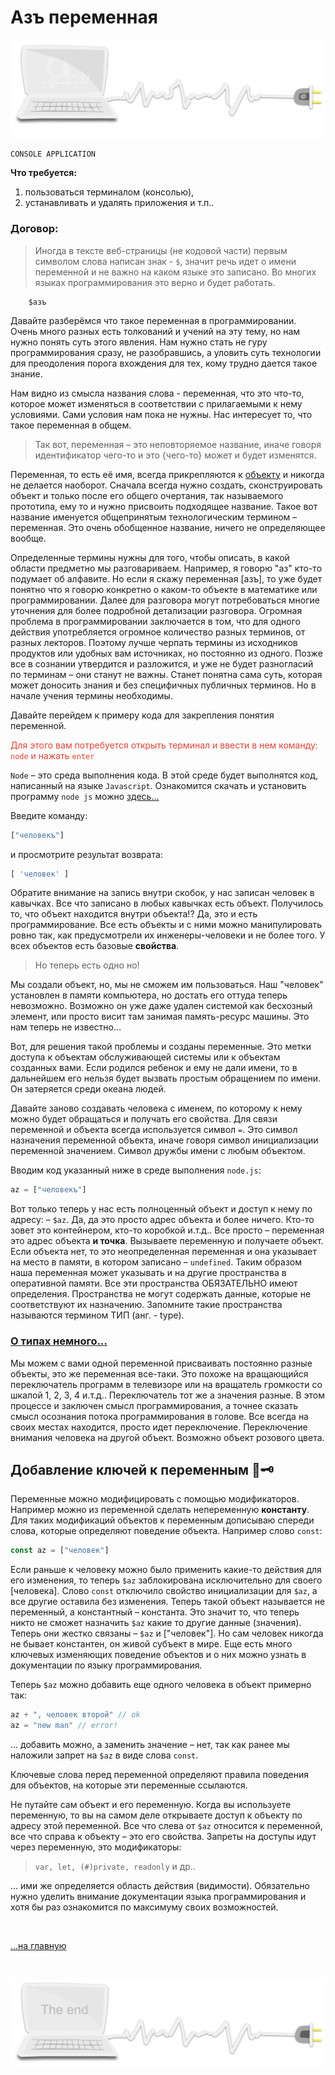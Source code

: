 <div class="navi"><nav id="navi"><!-- js --></nav></div>

# Aзъ переменная

<span id="start-img" class="img" onclick="imgResize()">![img](assets/svg/comp-start.svg)</span>

	CONSOLE APPLICATION

**Что требуется:**

1. пользоваться терминалом (консолью), 
2. устанавливать и удалять приложения и т.п..

### Договор:

>Иногда в тексте веб-страницы (не кодовой части) первым символом слова написан знак - `$`, значит речь идет о имени переменной и не важно на каком языке это записано. Во многих языках программирования это верно и будет работать.

        $азъ

Давайте разберёмся что такое переменная в программировании. 
<br>
Очень много разных есть толкований и учений на эту тему, но нам нужно понять суть этого явления. Нам нужно стать не гуру программирования сразу, не разобравшись, а уловить суть технологии для преодоления порога вхождения для тех,  кому трудно дается такое знание.

Нам видно из смысла названия слова - переменная,  что это что-то, которое может изменяться в соответствии с прилагаемыми к нему условиями. Сами условия нам пока не нужны. Нас интересует то, что такое переменная в общем.


>Так вот, переменная – это неповторяемое название, иначе говоря идентификатор чего-то и это {чего-то} может и будет изменятся.


Переменная, то есть её имя, всегда прикрепляются к [объекту](az-object.md) и никогда не делается наоборот. Сначала всегда нужно создать, сконструировать объект и только после его общего очертания, так называемого прототипа, ему то и нужно присвоить подходящее название. Такое вот название именуется общепринятым технологическим термином – переменная. Это очень обобщенное название, ничего не определяющее вообще.

Определенные термины нужны для того, чтобы описать, в какой области предметно мы разговариваем.
Например, я говорю "аз" кто-то подумает об алфавите. Но если я скажу переменная [азъ], то уже будет понятно что я говорю конкретно о каком-то объекте в математике или программировании. Далее для разговора могут потребоваться многие уточнения для более подробной детализации разговора. Огромная проблема в программировании заключается в том, что для одного действия употребляется огромное количество разных терминов, от разных лекторов. Поэтому лучше черпать термины из исходников продуктов или удобных вам источниках, но постоянно из одного. Позже все в сознании утвердится и разложится, и уже не будет разногласий по терминам – они станут не важны. Станет понятна сама суть, которая может доносить знания и без специфичных публичных терминов. Но в начале учения термины необходимы.

Давайте перейдем к примеру кода для закрепления понятия переменной.


<span style="color: #e34234;">   Для этого вам потребуется открыть терминал и ввести в нем команду: `node` и нажать `enter`


`Node` – это среда выполнения кода. В этой среде будет выполнятся код, написанный на языке `Javascript`. Ознакомится скачать и установить программу `node js` можно [здесь…](https://nodejs.org/ru/)

Введите команду:
```js
["человекъ"]
```

и просмотрите результат возврата:
```js
[ 'человек' ]
```

Обратите внимание на запись внутри скобок, у нас записан человек в
кавычках. Все что записано в любых кавычках есть объект. Получилось то, что
объект находится внутри объекта!? Да, это и есть программирование. Все есть
объекты и с ними можно манипулировать ровно так, как предусмотрели их
инженеры-человеки и не более того. У всех объектов есть базовые **свойства**.

>Но теперь есть одно но!

Мы создали объект, но, мы не сможем им пользоваться. Наш "человек" установлен в памяти компьютера, но достать его оттуда теперь невозможно. Возможно он уже даже удален системой как бесхозный элемент, или просто висит там занимая память-ресурс машины. Это нам теперь не известно…

Вот, для решения такой проблемы и созданы переменные. Это
метки доступа к объектам обслуживающей системы или к объектам созданных вами. Если родился
ребенок и ему не дали имени, то в дальнейшем его нельзя будет вызвать простым
обращением по имени. Он затеряется среди океана людей.

Давайте заново создавать человека с именем, по которому к нему можно будет
обращаться и получать его свойства. Для связи переменной и объекта всегда
используется символ ` = `. Это символ назначения переменной объекта, иначе
говоря символ инициализации переменной значением. Символ дружбы имени с любым объектом.

Вводим код указанный ниже в среде выполнения `node.js`:

```js
az = ["человекъ"]
```

Вот только теперь у нас есть полноценный объект и доступ к нему по адресу: – `$az`.
Да, да это просто адрес объекта и более ничего. Кто-то зовет это контейнером, кто-то коробкой и.т.д.. Все просто – переменная это адрес объекта **и точка**.
Вызываете переменную и получаете объект. Если объекта нет, то это неопределенная переменная и она указывает на место в памяти, в котором записано – `undefined`. Таким образом наша переменная может указывать и на другие пространства в оперативной памяти. Все эти пространства ОБЯЗАТЕЛЬНО имеют определения. Пространства не могут содержать данные, которые не соответствуют их назначению. Запомните такие пространства называются термином ТИП (анг. - type).

### [О типах немного…](tako-type)

Мы можем с вами одной переменной присваивать постоянно разные объекты, это же переменная все-таки. Это похоже на вращающийся переключатель программ в телевизоре или на вращатель громкости со шкалой 1, 2, 3, 4 и.т.д.. Переключатель тот же а значения разные. В этом процессе и заключен смысл программирования, а точнее сказать смысл осознания потока программирования в голове. Все всегда на своих местах находится, просто идет переключение. Переключение внимания человека на другой объект. Возможно объект розового цвета.


## Добавление ключей к переменным 🔑🗝


Переменные можно модифицировать с помощью модификаторов. Например можно из переменной сделать непеременную **константу**. Для таких модификаций объектов к переменным дописываю спереди слова, которые определяют поведение объекта. Например слово `const`:

```js
const az = ["человек"]
```

Если раньше к человеку можно было применить какие-то действия для его изменения, то теперь `$az` заблокирована исключительно для своего [человека]. Слово `const` отключило свойствo инициализации для `$az`, а все другие оставила без изменения. Теперь такой объект называется не переменный, а константный – константа. Это значит то, что теперь никто не сможет назначить `$az` какие то другие данные (значения). Теперь они жестко связаны – `$az` и ["человек"]. Но сам человек никогда не бывает константен, он живой субъект в мире.
Еще есть много ключевых изменяющих поведение объектов и о них можно узнать в документации по языку программирования.

Теперь `$az` можно добавить еще одного человека в объект примерно так:

```js
az + ", человек второй" // ok
az = "new man" // error!
```

… добавить можно, а заменить значение – нет, так как ранее мы наложили запрет на `$az` в виде слова `const`.

Ключевые слова перед переменной определяют правила поведения для объектов, на которые эти переменные ссылаются.

Не путайте сам объект и его переменную. Когда вы используете переменную, то вы на самом деле открываете доступ к объекту по адресу этой переменной.
Все что слева от `$az` относится к переменной, все что справа к объекту – это его свойства. Запреты на доступы идут через переменную, это модификаторы:

>`var, let, (#)private, readonly` и др..

… ими же определяется область действия (видимости).
Обязательно нужно уделить внимание документации языка программирования и хотя бы раз ознакомится по максимуму своих возможностей.

<br>

[…на главную](/)

<br>


<span id="page-name-img" class="img" onclick="imgResize()">![img](assets/svg/comp-end.svg)</span>

<script src="assets/js/navi.js"></script>

